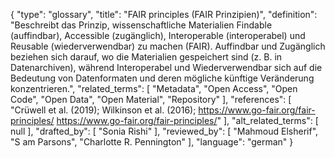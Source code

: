 {
    "type": "glossary",
    "title": "FAIR principles (FAIR Prinzipien)",
    "definition": "Beschreibt das Prinzip, wissenschaftliche Materialien Findable (auffindbar), Accessible (zugänglich), Interoperable (interoperabel) und Reusable (wiederverwendbar) zu machen (FAIR). Auffindbar und Zugänglich beziehen sich darauf, wo die Materialien gespeichert sind (z. B. in Datenarchiven), während Interoperabel und Wiederverwendbar sich auf die Bedeutung von Datenformaten und deren mögliche künftige Veränderung konzentrieren.",
    "related_terms": [
        "Metadata",
        "Open Access",
        "Open Code",
        "Open Data",
        "Open Material",
        "Repository"
    ],
    "references": [
        "Crüwell et al. (2019); Wilkinson et al. (2016); https://www.go-fair.org/fair-principles/ https://www.go-fair.org/fair-principles/"
    ],
    "alt_related_terms": [
        null
    ],
    "drafted_by": [
        "Sonia Rishi"
    ],
    "reviewed_by": [
        "Mahmoud Elsherif",
        "S am Parsons",
        "Charlotte R. Pennington"
    ],
    "language": "german"
}
